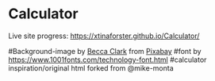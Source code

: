 # Calculator
Live site progress: https://xtinaforster.github.io/Calculator/

#Background-image by <a href="https://pixabay.com/users/theglassdesk-149631/?utm_source=link-attribution&amp;utm_medium=referral&amp;utm_campaign=image&amp;utm_content=2325627">Becca Clark</a> from <a href="https://pixabay.com//?utm_source=link-attribution&amp;utm_medium=referral&amp;utm_campaign=image&amp;utm_content=2325627">Pixabay</a>
#font by https://www.1001fonts.com/technology-font.html
#calculator inspiration/original html forked from @mike-monta 
